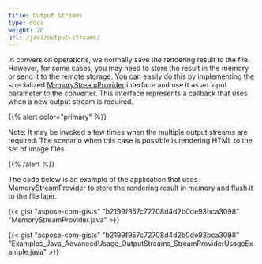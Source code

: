 ```yaml
---
title: Output Streams
type: docs
weight: 20
url: /java/output-streams/
---
```


In conversion operations, we normally save the rendering result to the file. However, for some cases, you may need to store the result in the memory or send it to the remote storage. You can easily do this by implementing the specialized [MemoryStreamProvider](https://apireference.aspose.com/html/java/com.aspose.html/package-frame) interface and use it as an input parameter to the converter. This interface represents a callback that uses when a new output stream is required.

{{% alert color="primary" %}} 

Note: It may be invoked a few times when the multiple output streams are required. The scenario when this case is possible is rendering HTML to the set of image files.

{{% /alert %}} 

The code below is an example of the application that uses [MemoryStreamProvider](https://apireference.aspose.com/html/java/com.aspose.html/package-frame) to store the rendering result in memory and flush it to the file later.

{{< gist "aspose-com-gists" "b2199f957c72708d4d2b0de93bca3098" "MemoryStreamProvider.java" >}}

{{< gist "aspose-com-gists" "b2199f957c72708d4d2b0de93bca3098" "Examples_Java_AdvancedUsage_OutputStreams_StreamProviderUsageExample.java" >}}
